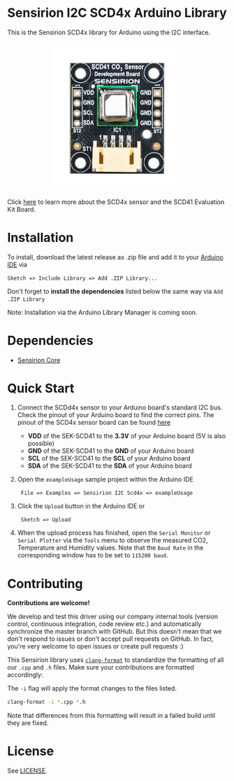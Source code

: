 # Sensirion I2C SCD4x Arduino Library

This is the Sensirion SCD4x library for Arduino using the I2C interface.

[<center><img src="assets/SCD41_Development_Board.png" width="300px"></center>](https://sensirion.com/my-scd-ek)

Click [here](https://sensirion.com/my-scd-ek) to learn more about the SCD4x
sensor and the SCD41 Evaluation Kit Board.

# Installation

To install, download the latest release as .zip file and add it to your
[Arduino IDE](http://www.arduino.cc/en/main/software) via

	Sketch => Include Library => Add .ZIP Library...

Don't forget to **install the dependencies** listed below the same way via `Add
.ZIP Library`

Note: Installation via the Arduino Library Manager is coming soon.

# Dependencies

* [Sensirion Core](https://github.com/Sensirion/arduino-core)


# Quick Start

1. Connect the SCDd4x sensor to your Arduino board's standard I2C bus. Check
   the pinout of your Arduino board to find the correct pins. The pinout of the
   SCD4x sensor board can be found [here](https://sensirion.com/my-scd-ek)

	* **VDD** of the SEK-SCD41 to the **3.3V** of your Arduino board (5V is also possible)
	* **GND** of the SEK-SCD41 to the **GND** of your Arduino board
	* **SCL** of the SEK-SCD41 to the **SCL** of your Arduino board
	* **SDA** of the SEK-SCD41 to the **SDA** of your Arduino board

2. Open the `exampleUsage` sample project within the Arduino IDE

		File => Examples => Sensirion I2C Scd4x => exampleUsage

3. Click the `Upload` button in the Arduino IDE or

		Sketch => Upload

4. When the upload process has finished, open the `Serial Monitor` or `Serial
   Plotter` via the `Tools` menu to observe the measured CO2, Temperature and
   Humidity values. Note that the `Baud Rate` in the corresponding window has
   to be set to `115200 baud`.

# Contributing

**Contributions are welcome!**

We develop and test this driver using our company internal tools (version
control, continuous integration, code review etc.) and automatically
synchronize the master branch with GitHub. But this doesn't mean that we don't
respond to issues or don't accept pull requests on GitHub. In fact, you're very
welcome to open issues or create pull requests :)

This Sensirion library uses
[`clang-format`](https://releases.llvm.org/download.html) to standardize the
formatting of all our `.cpp` and `.h` files. Make sure your contributions are
formatted accordingly:

The `-i` flag will apply the format changes to the files listed.

```bash
clang-format -i *.cpp *.h
```

Note that differences from this formatting will result in a failed build until
they are fixed.

# License

See [LICENSE](LICENSE).
